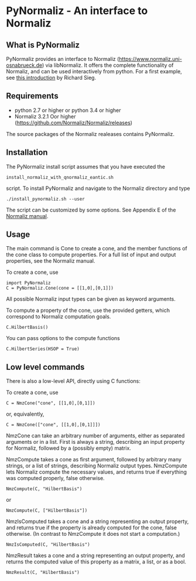 # PyNormaliz - An interface to Normaliz


## What is PyNormaliz

PyNormaliz provides an interface to Normaliz (https://www.normaliz.uni-osnabrueck.de) via libNormaliz. It offers the complete functionality of Normaliz, and can be used interactively from python. For a first example, see [this introduction](doc/PyNormaliz_Tutorial.ipynb) by Richard Sieg.


## Requirements

* python 2.7 or higher or python 3.4 or higher
* Normaliz 3.2.1 Oor higher (https://github.com/Normaliz/Normaliz/releases)

The source packages of the Normaliz realeases contains PyNormaliz.

## Installation

The PyNormaliz install script assumes that you have executed the
```
install_normaliz_with_qnormaliz_eantic.sh
```
script. To install PyNormaliz and navigate to the Normaliz directory and type
```
./install_pynormaliz.sh --user
```

The script can be customized by some options. See Appendix E of the [Normaliz manual](https://github.com/Normaliz/Normaliz/blob/master/doc/Normaliz.pdf).

## Usage

The main command is Cone to create a cone, and the member functions
of the cone class to compute properties. For a full list of input and output
properties, see the Normaliz manual.

To create a cone, use
```
import PyNormaliz
C = PyNormaliz.Cone(cone = [[1,0],[0,1]])
```

All possible Normaliz input types can be given as keyword arguments.

To compute a property of the cone, use the provided getters, which correspond to Normaliz computation goals.

```
C.HilbertBasis()
```

You can pass options to the compute functions
```
C.HilbertSeries(HSOP = True)
```

## Low level commands

There is also a low-level API, directly using C functions:

To create a cone, use
```
C = NmzCone("cone", [[1,0],[0,1]])
```
or, equivalently,
```
C = NmzCone(["cone", [[1,0],[0,1]]])
```
NmzCone can take an arbitrary number of arguments, either as separated arguments or in a list. First is always a string, describing an input property for Normaliz, followed by a (possibly empty) matrix.

NmzCompute takes a cone as first argument, followed by arbitrary many strings, or a list of strings, describing Normaliz output types. NmzCompute lets Normaliz compute the necessary values, and returns true if everything was computed properly, false otherwise.
```
NmzCompute(C, "HilbertBasis")
```
or
```
NmzCompute(C, ["HilbertBasis"])
```

NmzIsComputed takes a cone and a string representing an output property, and returns true if the property is already computed for the cone, false otherwise. (In contrast to NmzCompute it does not start a computation.)
```
NmzIsComputed(C, "HilbertBasis")
```

NmzResult takes a cone and a string representing an output property, and returns the computed value of this property as a matrix, a list, or as a bool.
```
NmzResult(C, "HilbertBasis")